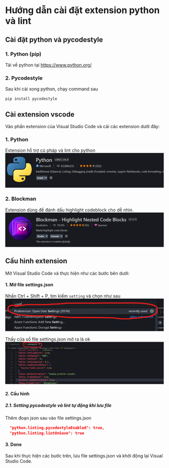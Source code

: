# Hướng dẫn cài đặt extension python và lint

## Cài đặt python và pycodestyle

### 1. Python (pip)

Tải về python tại https://www.python.org/

### 2. Pycodestyle

Sau khi cài xong python, chạy command sau

```shell
pip install pycodestyle
```

## Cài extension vscode

Vào phần extension của Visual Studio Code và cài các extension dưới đây:

### 1. Python

Extension hỗ trợ cú pháp và lint cho python
![](img/python-ext.png)

### 2. Blockman

Extension dùng để đánh dấu highlight codeblock cho dễ nhìn.
![](img/blockman.png)

## Cấu hình extension

Mở Visual Studio Code và thực hiện như các bước bên dưới:

#### 1. Mở file settings.json

Nhấn Ctrl + Shift + P, tìm kiếm `setting` và chọn như sau
![](img/settingjson.png)

Thấy cửa sổ file settings.json mở ra là ok
![](img/settingfile.png)

#### 2. Cấu hình

##### 2.1. Setting pycodestyle và lint tự động khi lưu file

Thêm đoạn json sau vào file settings.json

```json
  "python.linting.pycodestyleEnabled": true,
  "python.linting.lintOnSave": true
```

#### 3. Done

Sau khi thực hiện các bước trên, lưu file settings.json và khởi động lại Visual Studio Code.
